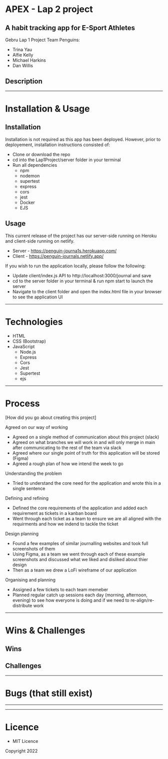# APEX - Lap 2 project
## A habit tracking app for E-Sport Athletes

Gebru Lap 1 Project Team Penguins:
- Trina Yau
- Alfie Kelly
- Michael Harkins
- Dan Willis



## Description 




---

# Installation & Usage

## Installation

Installation is not required as this app has been deployed. However, prior to deployement, installation instructions consisted of:

- Clone or download the repo
- cd into the Lap1Project/server folder in your terminal 
- Run all dependencies
  - npm
  - nodemon
  - supertest
  - express
  - cors
  - jest
  - Docker
  - EJS

## Usage

This current release of the project has our server-side running on Heroku and client-side running on netlify. 
  - Server - https://penguin-journa1s.herokuapp.com/
  - Client - https://penguin-journals.netlify.app/

If you wish to run the application locally, please follow the following: 
- Update client/index.js API to http://localhost:3000/journal and save 
- cd to the server folder in your terminal & run npm start to launch the server
- Navigate to the client folder and open the index.html file in your browser to see the application UI

---

# Technologies 

- HTML
- CSS (Bootstrap) 
- JavaScript 
  - Node.js
  - Express
  - Cors
  - Jest 
  - Supertest
  - ejs
---

# Process

[How did you go about creating this project]

Agreed on our way of working 
- Agreed on a single method of communication about this project (slack)
- Agreed on what branches we will work in and will only merge in main after communicating to the rest of the team via slack 
- Agreed where our single point of truth for this application will be stored (Figma) 
- Agreed a rough plan of how we intend the week to go 

Understanding the problem 
- Tried to understand the core need for the application and wrote this in a single sentence

Defining and refining  
- Defined the core requirements of the application and added each requirement as tickets in a kanban board  
- Went through each ticket as a team to ensure we are all aligned with the requirments and how we indend to tackle the ticket 

Design planning 
- Found a few examples of similar journalling websites and took full screenshots of them 
- Using Figma, as a team we went through each of these example screenshots and discussed what we liked and disliked about thier design 
- Then as a team we drew a LoFi wireframe of our application 

Organising and planning 
- Assigned a few tickets to each team memeber 
- Planned regular catch up sessions each day (morning, afternoon, evening) to see how everyone is doing and if we need to re-align/re-distribute work 

---

# Wins & Challenges

## Wins



## Challenges


---

# Bugs (that still exist)



---



---

# Licence 

- MIT Licence 

Copyright 2022
